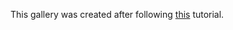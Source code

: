 This gallery was created after following [this](https://www.youtube.com/watch?v=fw3fOHnzCjI) tutorial.